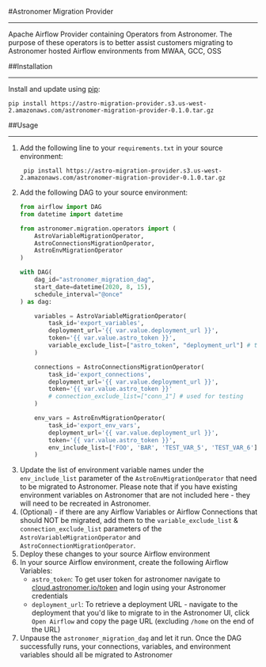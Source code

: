#Astronomer Migration Provider
___

Apache Airflow Provider containing Operators from Astronomer. The purpose of these operators is to better assist customers migrating to Astronomer hosted Airflow environments from MWAA, GCC, OSS

##Installation
___
Install and update using [pip](https://pip.pypa.io/en/stable/getting-started/):
```text
pip install https://astro-migration-provider.s3.us-west-2.amazonaws.com/astronomer-migration-provider-0.1.0.tar.gz
```

##Usage
___
1. Add the following line to your `requirements.txt` in your source environment:
   ```text
    pip install https://astro-migration-provider.s3.us-west-2.amazonaws.com/astronomer-migration-provider-0.1.0.tar.gz
    ```
2. Add the following DAG to your source environment:
    ```python
    from airflow import DAG
    from datetime import datetime
    
    from astronomer.migration.operators import (
        AstroVariableMigrationOperator,
        AstroConnectionsMigrationOperator,
        AstroEnvMigrationOperator
    )
    
    with DAG(
        dag_id="astronomer_migration_dag",
        start_date=datetime(2020, 8, 15),
        schedule_interval="@once"
    ) as dag:
    
        variables = AstroVariableMigrationOperator(
            task_id='export_variables',
            deployment_url='{{ var.value.deployment_url }}',
            token='{{ var.value.astro_token }}',
            variable_exclude_list=["astro_token", "deployment_url"] # these are used to identify target deployment
        )
    
        connections = AstroConnectionsMigrationOperator(
            task_id='export_connections',
            deployment_url='{{ var.value.deployment_url }}',
            token='{{ var.value.astro_token }}'
            # connection_exclude_list=["conn_1"] # used for testing
        )
    
        env_vars = AstroEnvMigrationOperator(
            task_id='export_env_vars',
            deployment_url='{{ var.value.deployment_url }}',
            token='{{ var.value.astro_token }}',
            env_include_list=['FOO', 'BAR', 'TEST_VAR_5', 'TEST_VAR_6']
        )
    ```
3. Update the list of environment variable names under the `env_include_list` parameter of the `AstroEnvMigrationOperator` that need to be migrated to Astronomer. Please note that if you have existing environment variables on Astronomer that are not included here - they will need to be recreated in Astronomer.
4. (Optional) - if there are any Airflow Variables or Airflow Connections that should NOT be migrated, add them to the `variable_exclude_list` & `connection_exclude_list` parameters of the `AstroVariableMigrationOperator` and `AstroConnectionMigrationOperator`.
5. Deploy these changes to your source Airflow environment
6. In your source Airflow environment, create the following Airflow Variables:
    - `astro_token`: To get user token for astronomer navigate to [cloud.astronomer.io/token](https://cloud.astronomer.io/token) and login using your Astronomer credentials
    - `deployment_url`: To retrieve a deployment URL - navigate to the deployment that you'd like to migrate to in the Astronomer UI, click `Open Airflow` and copy the page URL (excluding `/home` on the end of the URL)
7. Unpause the `astronomer_migration_dag` and let it run. Once the DAG successfully runs, your connections, variables, and environment variables should all be migrated to Astronomer
